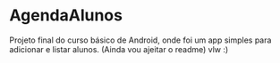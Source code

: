 # AgendaAlunos

Projeto final do curso básico de Android, onde foi um app simples para adicionar e listar alunos. (Ainda vou ajeitar o readme) vlw :)
